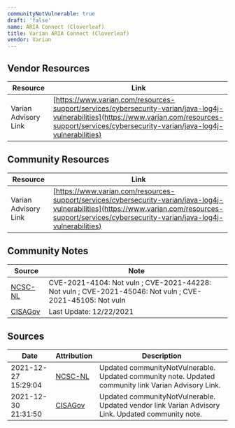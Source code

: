 ```yaml
---
communityNotVulnerable: true
draft: 'false'
name: ARIA Connect (Cloverleaf)
title: Varian ARIA Connect (Cloverleaf)
vendor: Varian
---
```


## Vendor Resources
| Resource | Link |
| --- | --- |
| Varian Advisory Link | [https://www.varian.com/resources-support/services/cybersecurity-varian/java-log4j-vulnerabilities](https://www.varian.com/resources-support/services/cybersecurity-varian/java-log4j-vulnerabilities) |

## Community Resources
| Resource | Link |
| --- | --- |
| Varian Advisory Link | [https://www.varian.com/resources-support/services/cybersecurity-varian/java-log4j-vulnerabilities](https://www.varian.com/resources-support/services/cybersecurity-varian/java-log4j-vulnerabilities) |

## Community Notes
| Source | Note |
| --- | --- |
| [NCSC-NL](https://github.com/NCSC-NL/log4shell/blob/main/software/README.md) | CVE-2021-4104: Not vuln ; CVE-2021-44228: Not vuln ; CVE-2021-45046: Not vuln ; CVE-2021-45105: Not vuln </ul> |
| [CISAGov](https://raw.githubusercontent.com/cisagov/log4j-affected-db/develop/README.md) | Last Update: 12/22/2021 |

## Sources
| Date | Attribution | Description |
| --- | --- | --- |
| 2021-12-27 15:29:04 | [NCSC-NL](https://github.com/NCSC-NL/log4shell/blob/main/software/README.md) | Updated communityNotVulnerable. Updated community note. Updated community link Varian Advisory Link.  |
| 2021-12-30 21:31:50 | [CISAGov](https://raw.githubusercontent.com/cisagov/log4j-affected-db/develop/README.md) | Updated communityNotVulnerable. Updated vendor link Varian Advisory Link. Updated community note.  |
